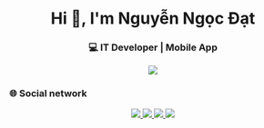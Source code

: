 <h1 align="center">Hi 👋, I'm Nguyễn Ngọc Đạt</h1>
<h3 align="center">💻 IT Developer | Mobile App </h3>

<p align="center">
  <img src="https://readme-typing-svg.herokuapp.com?color=00b3ff&size=22&center=true&vCenter=true&width=600&lines=Welcome+to+my+GitHub!;I+love+Flutter+%26+Open+Source+Projects;Let’s+build+cool+things+together!"/>
</p>

### 🌐 Social network
<p align="center">
  <!-- YouTube -->
<a href="https://www.youtube.com/@thulofi" target="_blank">
  <img src="https://img.shields.io/badge/YouTube-FF0000?logo=youtube&logoColor=white" />
</a>

<!-- Facebook -->
<a href="https://www.facebook.com/nguyen.ngoc.at.368580" target="_blank">
  <img src="https://img.shields.io/badge/Facebook-1877F2?logo=facebook&logoColor=white" />
</a>

<!-- TikTok -->
<a href="https://www.tiktok.com/@suy_2310" target="_blank">
  <img src="https://img.shields.io/badge/TikTok-000000?logo=tiktok&logoColor=white" />
</a>
<!-- Email  -->
<a href="mailto:nguyenngocdat2310@gmail.com">
  <img src="https://img.shields.io/badge/Gmail-red?logo=gmail&logoColor=white" />
</a>
</p>
